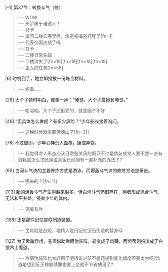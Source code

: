 
[-1] 第37节：转换斗气（修）
>--- WOW<br>
>--- 天阶属于诺德人！<br>
>--- 打卡<br>
>--- 请问二楼去哪里呢，难道被海盗打死了[fn=1]<br>
>--- 代表帝国出战了吗<br>
>--- 打卡<br>
>--- 二楼日常失踪<br>
>--- 二楼消失了[fn=18][fn=18][fn=18][fn=18]<br>
>--- 主人的任务[fn=58]<br>

[6] 时机到了，她立即投放一份炼金材料。
>--- 练蛊......<br>

[28] 大个子顿时明白，傻笑一声：“睡觉，大个子最擅长睡觉。”
>--- 哈哈哈，大个子还挺乖的，就是脑子不好<br>

[48] “但具体怎么做呢？有多少风险？”少年船长接着询问。
>--- 这种时候就需要荡魂山了[fn=31]<br>

[78] 不过旋即，少年心神沉入血核，操控异变。
>--- 我觉得龙人形态应该日常是关闭的啊只不过是伪装成龙人要不然一直有消耗这怎么顶还是说真金已经拥有一直补充的办法了?<br>

[92] 白河斗气诀的主要修炼方式是游泳，而爆轰斗气诀的修炼方法是拳击。
>--- 哪来的？[fn=11]<br>

[113] 新的爆轰斗气产生得越来越多，但白河斗气仍旧存在，两者形成混合斗气，无法和平共处，侵害少年的体内。
>--- 道痕互斥<br>

[128] 正是那件记忆提取制造装置。
>--- 主角就是战贩，地精人是用记忆宝石伪造的替身😋<br>

[137] 为了欺骗俘虏，苍须借助欺瞒伪装阵，转变成了肉藏，而紫蒂则扮演成了白银术士魔恐。
>--- 欺瞒伪装阵也太好用了吧话说之前不是还提到变化幅度不要太大吗?难道是想到反正神器赎罪也要上交就不节省使用了?<br>
